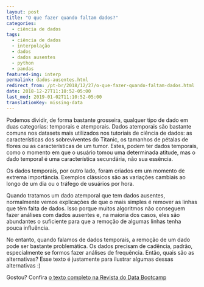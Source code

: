 ```yaml
---
layout: post
title: "O que fazer quando faltam dados?"
categories:
  - ciência de dados
tags:
  - ciência de dados
  - interpolação
  - dados
  - dados ausentes
  - python
  - pandas
featured-img: interp
permalink: dados-ausentes.html
redirect_from: /pt-br/2018/12/27/o-que-fazer-quando-faltam-dados.html
date: 2018-12-27T11:10:52-05:00
last_mod: 2019-01-02T11:10:52-05:00
translationKey: missing-data
---
```



Podemos dividir, de forma bastante grosseira, qualquer tipo de dado em duas categorias: temporais e atemporais. Dados atemporais são bastante comuns nos datasets mais utilizados nos tutoriais de ciência de dados: as características dos sobreviventes do Titanic, os tamanhos de pétalas de flores ou as características de um tumor. <!--more-->Estes, podem ter dados temporais, como o momento em que o usuário tomou uma determinada atitude, mas o dado temporal é uma característica secundária, não sua essência.

Os dados temporais, por outro lado, foram criados em um momento de extrema importância. Exemplos clássicos são as variações cambiais ao longo de um dia ou o tráfego de usuários por hora.

Quando tratamos um dado atemporal que tem dados ausentes, normalmente vemos explicações de que o mais simples é remover as linhas que têm falta de dados. Isso porque muitos algoritmos não conseguem fazer análises com dados ausentes e, na maioria dos casos, eles são abundantes o suficiente para que a remoção de algumas linhas tenha pouca influência.

No entanto, quando falamos de dados temporais, a remoção de um dado pode ser bastante problemática. Os dados precisam de cadência, padrão, especialmente se formos fazer análises de frequência. Então, quais são as alternativas? Esse texto é justamente para ilustrar algumas dessas alternativas :)

Gostou? Confira [o texto completo na Revista do Data Bootcamp](https://medium.com/databootcamp/o-que-fazer-quando-faltam-dados-255ef5508a4f)
